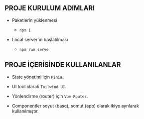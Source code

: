 ## PROJE KURULUM ADIMLARI

- Paketlerin yüklenmesi

  - `npm i`

- Local server'ın başlatılması

  - `npm run serve`

## PROJE İÇERİSİNDE KULLANILANLAR

- State yönetimi için `Pinia`.

- UI tool olarak `Tailwind UI`.

- Yönlendirme (router) için `Vue Router`.

- Componentler soyut (base), somut (app) olarak ikiye ayrılarak kullanılmıştır.
